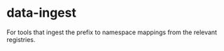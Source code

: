 # data-ingest

For tools that ingest the prefix to namespace mappings from the relevant registries.
